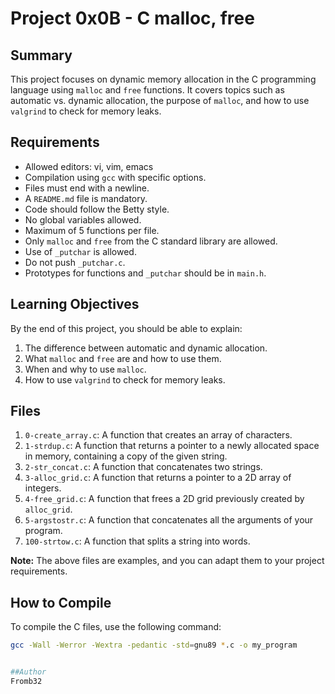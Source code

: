 # Project 0x0B - C malloc, free

## Summary

This project focuses on dynamic memory allocation in the C programming language using `malloc` and `free` functions. It covers topics such as automatic vs. dynamic allocation, the purpose of `malloc`, and how to use `valgrind` to check for memory leaks.

## Requirements

- Allowed editors: vi, vim, emacs
- Compilation using `gcc` with specific options.
- Files must end with a newline.
- A `README.md` file is mandatory.
- Code should follow the Betty style.
- No global variables allowed.
- Maximum of 5 functions per file.
- Only `malloc` and `free` from the C standard library are allowed.
- Use of `_putchar` is allowed.
- Do not push `_putchar.c`.
- Prototypes for functions and `_putchar` should be in `main.h`.

## Learning Objectives

By the end of this project, you should be able to explain:

1. The difference between automatic and dynamic allocation.
2. What `malloc` and `free` are and how to use them.
3. When and why to use `malloc`.
4. How to use `valgrind` to check for memory leaks.

## Files

1. `0-create_array.c`: A function that creates an array of characters.
2. `1-strdup.c`: A function that returns a pointer to a newly allocated space in memory, containing a copy of the given string.
3. `2-str_concat.c`: A function that concatenates two strings.
4. `3-alloc_grid.c`: A function that returns a pointer to a 2D array of integers.
5. `4-free_grid.c`: A function that frees a 2D grid previously created by `alloc_grid`.
6. `5-argstostr.c`: A function that concatenates all the arguments of your program.
7. `100-strtow.c`: A function that splits a string into words.

**Note:** The above files are examples, and you can adapt them to your project requirements.

## How to Compile

To compile the C files, use the following command:

```bash
gcc -Wall -Werror -Wextra -pedantic -std=gnu89 *.c -o my_program


##Author
Fromb32
